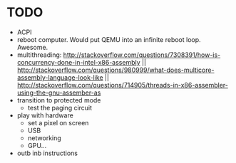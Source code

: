 # TODO

-   ACPI
-   reboot computer. Would put QEMU into an infinite reboot loop. Awesome.
-   multithreading: http://stackoverflow.com/questions/7308391/how-is-concurrency-done-in-intel-x86-assembly || http://stackoverflow.com/questions/980999/what-does-multicore-assembly-language-look-like || http://stackoverflow.com/questions/714905/threads-in-x86-assembler-using-the-gnu-assember-as
-   transition to protected mode
    - test the paging circuit
-   play with hardware
    - set a pixel on screen
    - USB
    - networking
    - GPU...
-   outb inb instructions
